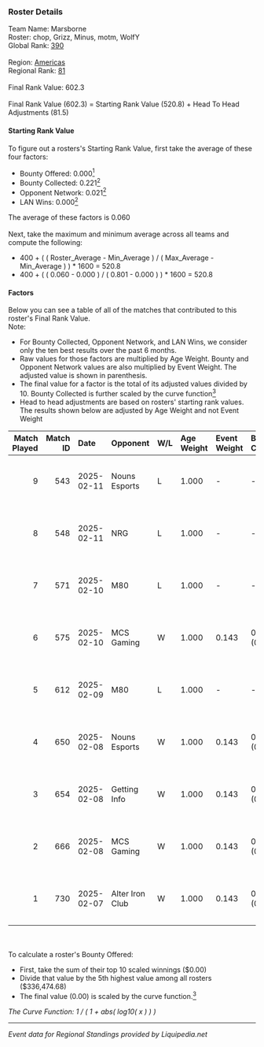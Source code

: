 ### Roster Details<br />
Team Name: Marsborne<br />
Roster: chop, Grizz, Minus, motm, WolfY<br />
Global Rank: [390](../standings_global.md)<br />
<br />
Region: [Americas]( ../standings_americas.md)<br />
Regional Rank: [81]( ../standings_americas.md)<br />
<br />
Final Rank Value:  602.3<br />
<br />
Final Rank Value (602.3) = Starting Rank Value (520.8) + Head To Head Adjustments (81.5)<br />

#### Starting Rank Value<br />
To figure out a rosters's Starting Rank Value, first take the average of these four factors:<br />
- Bounty Offered: 0.000[<sup>1</sup>](#table2)
- Bounty Collected: 0.221[<sup>2</sup>](#table1)
- Opponent Network: 0.021[<sup>2</sup>](#table1)
- LAN Wins: 0.000[<sup>2</sup>](#table1)

The average of these factors is 0.060<br />
<br />
Next, take the maximum and minimum average across all teams and compute the following:<br />
- 400 + ( ( Roster_Average - Min_Average ) / ( Max_Average - Min_Average ) ) * 1600 = 520.8
- 400 + ( ( 0.060 - 0.000 ) / ( 0.801 - 0.000 ) ) * 1600 = 520.8


#### Factors<br />
Below you can see a table of all of the matches that contributed to this roster's Final Rank Value.<br />
Note:<br />

- For Bounty Collected, Opponent Network, and LAN Wins, we consider only the ten best results over the past 6 months.
- Raw values for those factors are multiplied by Age Weight. Bounty and Opponent Network values are also multiplied by Event Weight. The adjusted value is shown in parenthesis.
- The final value for a factor is the total of its adjusted values divided by 10. Bounty Collected is further scaled by the curve function[<sup>3</sup>](#curveFunction)
- Head to head adjustments are based on rosters' starting rank values. The results shown below are adjusted by Age Weight and not Event Weight
<span id="table1"></span><br />


| Match Played | Match ID | Date       | Opponent        | W/L | Age Weight | Event Weight | Bounty Collected | Opponent Network | LAN Wins  | H2H Adj. | Roster                          |
| -: | -: | :- | :- | :- | :- | :- | :- | :- | :- | -: | :- |
|            9 |      543 | 2025-02-11 | Nouns Esports   | L   | 1.000      | -            | -                | -                | -         |    -6.74 | chop, Grizz, Minus, motm, WolfY |
|            8 |      548 | 2025-02-11 | NRG             | L   | 1.000      | -            | -                | -                | -         |    -3.01 | chop, Grizz, Minus, motm, WolfY |
|            7 |      571 | 2025-02-10 | M80             | L   | 1.000      | -            | -                | -                | -         |    -3.82 | chop, Minus, motm, steel, WolfY |
|            6 |      575 | 2025-02-10 | MCS Gaming      | W   | 1.000      | 0.143        | 0.003 (0.000)    | 0.344 (0.049)    | 0 (0.000) |    16.59 | chop, Minus, motm, steel, WolfY |
|            5 |      612 | 2025-02-09 | M80             | L   | 1.000      | -            | -                | -                | -         |    -3.65 | chop, Minus, motm, steel, WolfY |
|            4 |      650 | 2025-02-08 | Nouns Esports   | W   | 1.000      | 0.143        | 0.007 (0.001)    | 0.328 (0.047)    | 0 (0.000) |    25.86 | chop, Grizz, Minus, motm, WolfY |
|            3 |      654 | 2025-02-08 | Getting Info    | W   | 1.000      | 0.143        | 0.000 (0.000)    | 0.093 (0.013)    | 0 (0.000) |    13.81 | chop, Grizz, Minus, motm, WolfY |
|            2 |      666 | 2025-02-08 | MCS Gaming      | W   | 1.000      | 0.143        | 0.003 (0.000)    | 0.344 (0.049)    | 0 (0.000) |    19.01 | chop, Minus, motm, steel, WolfY |
|            1 |      730 | 2025-02-07 | Alter Iron Club | W   | 1.000      | 0.143        | 0.009 (0.001)    | 0.356 (0.051)    | 0 (0.000) |    23.49 | chop, Grizz, Minus, motm, WolfY |

<br />
<span id="table2"></span><br />
To calculate a roster's Bounty Offered:<br />

- First, take the sum of their top 10 scaled winnings ($0.00)
- Divide that value by the 5th highest value among all rosters ($336,474.68)
- The final value (0.00) is scaled by the curve function.[<sup>3</sup>](#curveFunction)

<span id="curveFunction"></span>_The Curve Function: 1 / ( 1 + abs( log10( x ) ) )_<br />

---
_Event data for Regional Standings provided by Liquipedia.net_<br />
